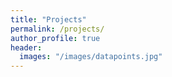 ```yaml
---
title: "Projects"
permalink: /projects/
author_profile: true
header:
  images: "/images/datapoints.jpg"
---
```

